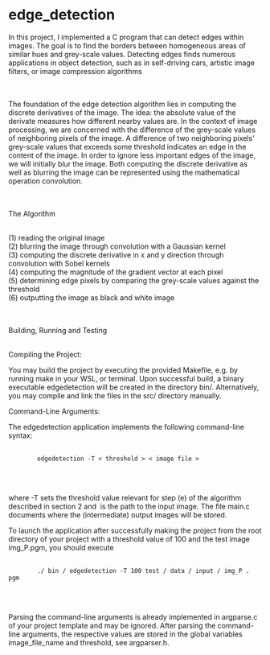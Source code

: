 # edge_detection
In this project, I implemented a C program that can detect edges within images. The goal is to find the
borders between homogeneous areas of similar hues and grey-scale values. Detecting edges finds numerous
applications in object detection, such as in self-driving cars, artistic image filters, or image compression algorithms<br /><br /><br />




The foundation of the edge detection algorithm lies in computing the discrete derivatives of the image. 
The idea: the absolute value of the derivate measures how different nearby values are.
In the context of image processing, we are concerned with the difference of the grey-scale values of neighboring
pixels of the image. A difference of two neighboring pixels’ grey-scale values that exceeds some threshold indicates
an edge in the content of the image. In order to ignore less important edges of the image, we will initially blur
the image. Both computing the discrete derivative as well as blurring the image can be represented using the
mathematical operation convolution.<br /><br /><br />





The Algorithm<br /><br />


(1) reading the original image<br />
(2) blurring the image through convolution with a Gaussian kernel<br />
(3) computing the discrete derivative in x and y direction through convolution with Sobel kernels<br />
(4) computing the magnitude of the gradient vector at each pixel<br />
(5) determining edge pixels by comparing the grey-scale values against the threshold<br />
(6) outputting the image as black and white image<br /><br /><br />




Building, Running and Testing<br /><br />


Compiling the Project:<br />

You may build the project by executing the provided Makefile, e.g. by running make in your WSL, or terminal.
Upon successful build, a binary executable edgedetection will be created in the directory bin/. Alternatively,
you may compile and link the files in the src/ directory manually.<br />

Command-Line Arguments:<br />

The edgedetection application implements the following command-line syntax:<br /><br />

            edgedetection -T < threshold > < image file >
<br /><br />

where -T <treshold> sets the threshold value relevant for step (e) of the algorithm described in section 2 and
<image file> is the path to the input image. The file main.c documents where the (intermediate) output
images will be stored.<br />

To launch the application after successfully making the project from the root directory of your project with a
threshold value of 100 and the test image img_P.pgm, you should execute<br /><br />

            ./ bin / edgedetection -T 100 test / data / input / img_P . pgm
<br /><br />

Parsing the command-line arguments is already implemented in argparse.c of your project template and may
be ignored. After parsing the command-line arguments, the respective values are stored in the global variables
image_file_name and threshold, see argparser.h.
